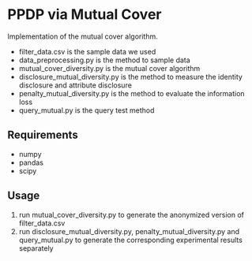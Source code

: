 # PPDP via Mutual Cover

Implementation of the mutual cover algorithm.

+ filter_data.csv is the sample data we used
+ data_preprocessing.py is the method to sample data
+ mutual_cover_diversity.py is the mutual cover algorithm
+ disclosure_mutual_diversity.py is the method to measure the identity disclosure and attribute disclosure
+ penalty_mutual_diversity.py is the method to evaluate the information loss
+ query_mutual.py is the query test method

## Requirements
 + numpy
 + pandas
 + scipy


## Usage

1. run mutual_cover_diversity.py to generate the anonymized version of filter_data.csv
2. run disclosure_mutual_diversity.py, penalty_mutual_diversity.py and query_mutual.py to generate the corresponding experimental results separately
